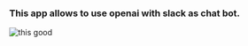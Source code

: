 ### This app allows to use openai with slack as chat bot.
![this good](https://user-images.githubusercontent.com/121551949/221522241-247af2de-d2c7-44dc-993f-e46fcddf92e6.jpg)
